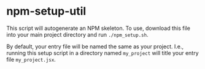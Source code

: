# npm-setup-util

This script will autogenerate an NPM skeleton. To use, download this file into your main project directory and run `./npm_setup.sh`.

By default, your entry file will be named the same as your project. I.e., running this setup script in a directory named `my_project` will title your entry file `my_project.jsx`.
